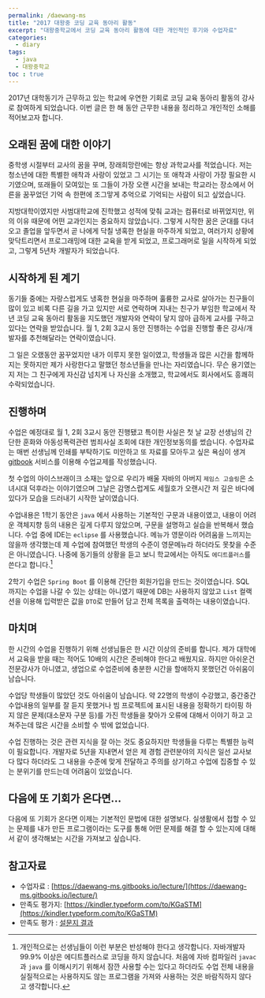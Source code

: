 ```yaml
---
permalink: /daewang-ms
title: "2017 대왕중 코딩 교육 동아리 활동"
excerpt: "대왕중학교에서 코딩 교육 동아리 활동에 대한 개인적인 후기와 수업자료"
categories:
  - diary
tags: 
  - java
  - 대왕중학교
toc : true
---
```


2017년 대학동기가 근무하고 있는 학교에 우연한 기회로 코딩 교육 동아리 활동의 강사로 참여하게 되었습니다.
이번 글은 한 해 동안 근무한 내용을 정리하고 개인적인 소해를 적어보고자 합니다.

## 오래된 꿈에 대한 이야기

중학생 시절부터 교사의 꿈을 꾸며, 장래희망란에는 항상 과학교사를 적었습니다.
저는 청소년에 대한 특별한 애착과 사랑이 있었고 그 시기는 또 애착과 사랑이 가장 필요한 시기였으며, 
또래들이 모여있는 또 그들이 가장 오랜 시간을 보내는 학교라는 장소에서 어른을 꿈꾸었던 
기억 속 한편에 조그맣게 추억으로 기억되는 사람이 되고 싶었습니다.

지방대학이였지만 사범대학교에 진학했고 성적에 맞춰 교과는 컴퓨터로 바뀌었지만, 위의 이유 때문에 어떤 교과인지는 중요하지 않았습니다.
그렇게 시작한 꿈은 군대를 다녀오고 졸업을 앞두면서 곧 나에게 닥칠 냉혹한 현실을 마주하게 되었고, 여러가지 상황에 맞닥트리면서 
프로그래밍에 대한 교육을 받게 되었고, 프로그래머로 일을 시작하게 되었고, 그렇게 5년차 개발자가 되었습니다.


## 시작하게 된 계기

동기들 중에는 자랑스럽게도 냉혹한 현실을 마주하며 훌륭한 교사로 살아가는 친구들이 많이 있고 비록 다른 길을 가고 있지만 
서로 연락하며 지내는 친구가 부임한 학교에서 작년 코딩 교육 동아리 활동을 지도했던 개발자와 연락이 닿지 않아 급하게 
교사를 구하고 있다는 연락을 받았습니다. 월 1, 2회 3교시 동안 진행하는 수업을 진행할 좋은 강사/개발자를 추천해달라는 연락이였습니다.

그 일은 오랬동안 꿈꾸었지만 내가 이루지 못한 일이였고, 학생들과 많은 시간을 함께하지는 못하지만 제가 사랑한다고 말했던 청소년들을 만나는 자리였습니다.
무슨 용기였는지 저는 그 친구에게 자신감 넘치게 나 자신을 소개했고, 학교에서도 회사에서도 흥쾌히 수락되었습니다.


## 진행하며

수업은 예정대로 월 1, 2회 3교시 동안 진행됐고 특이한 사실은 첫 날 교장 선생님의 간단한 훈화와 
아동성폭력관련 범죄사실 조회에 대한 개인정보동의를 썼습니다. 수업자료는 매번 선생님께 인쇄를 부탁하기도 미안하고 
또 자료를 모아두고 싶은 욕심이 생겨 [gitbook](https://www.gitbook.com/) 서비스를 이용해 수업교제를 작성했습니다.

첫 수업의 아이스브래이크 소재는 앞으로 우리가 배울 자바의 아버지 `제임스 고슬링`은 소녀시대 덕후라는 이야기였으며
그날은 감명스럽게도 세월호가 오랜시간 저 깊은 바다에 있다가 모습을 드러내기 시작한 날이였습니다.

수업내용은 1학기 동안은 `java` 에서 사용하는 기본적인 구문과 내용이였고, 내용이 어려운 객체지향 등의 내용은 깊게 다루지 않았으며, 
구문을 설명하고 실습을 반복해서 했습니다. 수업 중에 IDE는 `eclipse` 를 사용했습니다. 메뉴가 영문이라 어려움을 느끼지는 않을까 생각했는데 
제 수업에 참여했던 학생의 수준이 영문메뉴라 하더라도 못찾을 수준은 아니였습니다.
나중에 동기들의 상황을 듣고 보니 학교에서는 아직도 `에디트플러스`를 쓴다고 합니다.[^ide]

[^ide]: 개인적으로는 선생님들이 이런 부분은 반성해야 한다고 생각합니다. 자바개발자 99.9% 이상은 에디트플러스로 코딩을 하지 않습니다. 처음에 자바 컴파일러 `javac` 과 `java` 를 이해시키기 위해서 잠깐 사용할 수는 있다고 하더라도 수업 전체 내용을 실질적으로는 사용하지도 않는 프로그램을 가져와 사용하는 것은 바람직하지 않다고 생각합니다.

2학기 수업은 `Spring Boot` 를 이용해 간단한 회원가입을 만드는 것이였습니다. SQL 까지는 수업을 나갈 수 있는 상태는 아니였기 때문에 
DB는 사용하지 않았고 `List` 컬랙션을 이용해 입력받은 값을 `DTO`로 만들어 담고 전체 목록을 출력하는 내용이였습니다.


## 마치며

한 시간의 수업을 진행하기 위해 선생님들은 한 시간 이상의 준비를 합니다. 제가 대학에서 교육을 받을 때는
적어도 10배의 시간은 준비해야 한다고 배웠지요. 하지만 아쉬운건 전문강사가 아니였고, 
생업으로 수업준비에 충분한 시간을 할애하지 못했던건 아쉬움이 남습니다.

수업당 학생들이 많았던 것도 아쉬움이 남습니다. 약 22명의 학생이 수강했고, 
중간중간 수업내용의 일부를 잘 듣지 못했거나 빔 프로젝트에 표시된 내용을 정확하기 타이핑 하지 않은 문제(대소문자 구분 등)를 
가진 학생들을 찾아가 오류에 대해서 이야기 하고 고쳐주는데 많은 시간을 소비할 수 밖에 없었습니다.

수업 진행하는 것은 관련 지식을 잘 아는 것도 중요하지만 학생들을 다루는 특별한 능력이 필요합니다.
개발자로 5년을 지내면서 얻은 제 경험 관련분야의 지식은 일선 교사보다 많다 하더라도
그 내용을 수준에 맞게 전달하고 주의를 상기하고 수업에 집중할 수 있는 분위기를 만드는데 어려움이 있었습니다.


## 다음에 또 기회가 온다면...

다음에 또 기회가 온다면 이제는 기본적인 문법에 대한 설명보다. 실생활에서 접할 수 있는 문제를 
내가 만든 프로그램이라는 도구를 통해 어떤 문제를 해결 할 수 있는지에 대해서 같이 생각해보는 시간을 가져보고 싶습니다.


## 참고자료 

* 수업자료 : [https://daewang-ms.gitbooks.io/lecture/](https://daewang-ms.gitbooks.io/lecture/)
* 만족도 평가지: [https://kindler.typeform.com/to/KGaSTM](https://kindler.typeform.com/to/KGaSTM)
* 만족도 평가 : [설문지 결과](https://kindler.typeform.com/report/KGaSTM/DJozOzIP8o9du9ZX)